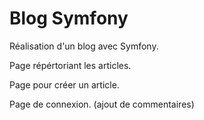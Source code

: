 # Blog Symfony

Réalisation d'un blog avec Symfony.

Page répértoriant les articles.

Page pour créer un article.

Page de connexion. (ajout de commentaires)

